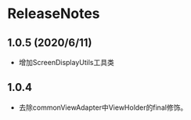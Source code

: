 # ReleaseNotes


## 1.0.5 (2020/6/11)
- 增加ScreenDisplayUtils工具类
## 1.0.4
- 去除commonViewAdapter中ViewHolder的final修饰。